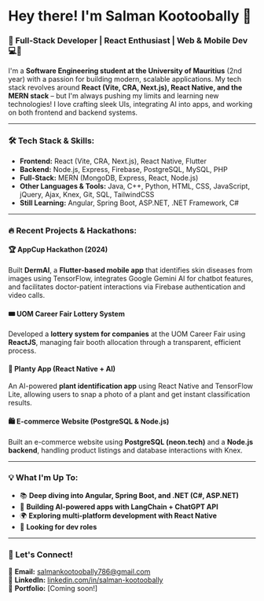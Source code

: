 # Hey there! I'm Salman Kootoobally 👋

### 🚀 Full-Stack Developer | React Enthusiast | Web & Mobile Dev 💻📱

I'm a **Software Engineering student at the University of Mauritius** (2nd year) with a passion for building modern, scalable applications. My tech stack revolves around **React (Vite, CRA, Next.js), React Native, and the MERN stack** – but I'm always pushing my limits and learning new technologies! I love crafting sleek UIs, integrating AI into apps, and working on both frontend and backend systems.

---

### 🛠 Tech Stack & Skills:
- **Frontend:** React (Vite, CRA, Next.js), React Native, Flutter
- **Backend:** Node.js, Express, Firebase, PostgreSQL, MySQL, PHP
- **Full-Stack:** MERN (MongoDB, Express, React, Node.js)
- **Other Languages & Tools:** Java, C++, Python, HTML, CSS, JavaScript, jQuery, Ajax, Knex, Git, SQL, TailwindCSS
- **Still Learning:** Angular, Spring Boot, ASP.NET, .NET Framework, C#

---

### 🔥 Recent Projects & Hackathons:
#### 🏆 **AppCup Hackathon (2024)**  
Built **DermAI**, a **Flutter-based mobile app** that identifies skin diseases from images using TensorFlow, integrates Google Gemini AI for chatbot features, and facilitates doctor-patient interactions via Firebase authentication and video calls.

#### 🎟 **UOM Career Fair Lottery System**  
Developed a **lottery system for companies** at the UOM Career Fair using **ReactJS**, managing fair booth allocation through a transparent, efficient process.

#### 🌱 **Planty App (React Native + AI)**  
An AI-powered **plant identification app** using React Native and TensorFlow Lite, allowing users to snap a photo of a plant and get instant classification results.

#### 🛍 **E-commerce Website (PostgreSQL & Node.js)**  
Built an e-commerce website using **PostgreSQL (neon.tech)** and a **Node.js backend**, handling product listings and database interactions with Knex.

---

### 💡 What I'm Up To:
- 📚 **Deep diving into Angular, Spring Boot, and .NET (C#, ASP.NET)**
- 🔬 **Building AI-powered apps with LangChain + ChatGPT API**
- 🌍 **Exploring multi-platform development with React Native**
- 🎯 **Looking for dev roles**

---

### 🤝 Let's Connect!
📧 **Email:** salmankootoobally786@gmail.com  
💼 **LinkedIn:** [linkedin.com/in/salman-kootoobally](#)    
📂 **Portfolio:** [Coming soon!]

